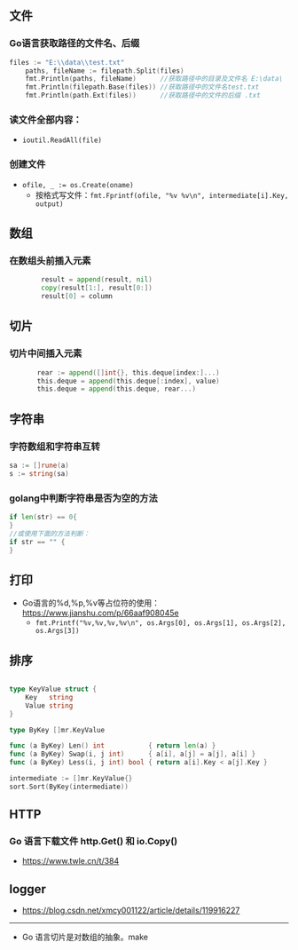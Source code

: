 ## 文件
### Go语言获取路径的文件名、后缀
```go
files := "E:\\data\\test.txt"
    paths, fileName := filepath.Split(files)
    fmt.Println(paths, fileName)      //获取路径中的目录及文件名 E:\data\  test.txt
    fmt.Println(filepath.Base(files)) //获取路径中的文件名test.txt
    fmt.Println(path.Ext(files))      //获取路径中的文件的后缀 .txt
```

### 读文件全部内容：
+ `ioutil.ReadAll(file)`

### 创建文件
+ `ofile, _ := os.Create(oname)`
    - 按格式写文件：`fmt.Fprintf(ofile, "%v %v\n", intermediate[i].Key, output)`

## 数组
### 在数组头前插入元素
```go
		result = append(result, nil)
		copy(result[1:], result[0:])
		result[0] = column
```

## 切片
### 切片中间插入元素
 ```go
 		rear := append([]int{}, this.deque[index:]...)
		this.deque = append(this.deque[:index], value)
		this.deque = append(this.deque, rear...)
 ```

## 字符串
### 字符数组和字符串互转
```go
sa := []rune(a) 
s := string(sa)
```   

### golang中判断字符串是否为空的方法
```go
if len(str) == 0{
}
//或使用下面的方法判断：
if str == "" {
}
```

## 打印
+ Go语言的%d,%p,%v等占位符的使用：<https://www.jianshu.com/p/66aaf908045e>
    - `fmt.Printf("%v,%v,%v,%v\n", os.Args[0], os.Args[1], os.Args[2], os.Args[3])`

## 排序
```go

type KeyValue struct {
	Key   string
	Value string
}

type ByKey []mr.KeyValue

func (a ByKey) Len() int           { return len(a) }
func (a ByKey) Swap(i, j int)      { a[i], a[j] = a[j], a[i] }
func (a ByKey) Less(i, j int) bool { return a[i].Key < a[j].Key }

intermediate := []mr.KeyValue{}
sort.Sort(ByKey(intermediate))

```

## HTTP
### Go 语言下载文件 http.Get() 和 io.Copy()
+ <https://www.twle.cn/t/384>

## logger
+ <https://blog.csdn.net/xmcy001122/article/details/119916227>

---

+ Go 语言切片是对数组的抽象。make

